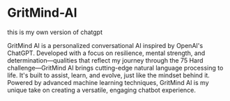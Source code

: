 # GritMind-AI
this is my own version of chatgpt

GritMind AI is a personalized conversational AI inspired by OpenAI's ChatGPT. Developed with a focus on resilience, mental strength, and determination—qualities that reflect my journey through the 75 Hard challenge—GritMind AI brings cutting-edge natural language processing to life. It's built to assist, learn, and evolve, just like the mindset behind it. Powered by advanced machine learning techniques, GritMind AI is my unique take on creating a versatile, engaging chatbot experience.
